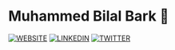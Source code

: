 # Muhammed Bilal Bark 👋

[![WEBSITE](https://img.shields.io/badge/Website-red?style=for-the-badge)](https://mbilalbark.com)
[![LINKEDIN](https://img.shields.io/badge/Linkedin-blue?style=for-the-badge&logo=linkedin)](https://www.linkedin.com/in/mbilalbark)
[![TWITTER](https://img.shields.io/badge/Twitter-blue?style=for-the-badge&logo=twitter)](https://twitter.com/mbilalbark)
